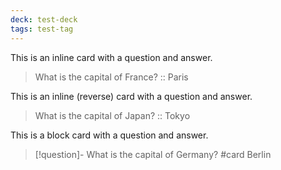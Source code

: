 ```yaml
---
deck: test-deck
tags: test-tag
---
```


This is an inline card with a question and answer.
>What is the capital of France? :: Paris

This is an inline (reverse) card with a question and answer.
>What is the capital of Japan? :: Tokyo

This is a block card with a question and answer.
>[!question]- What is the capital of Germany? #card
> Berlin
